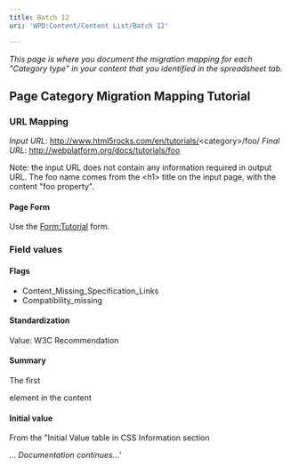 ```yaml
---
title: Batch 12
uri: 'WPD:Content/Content List/Batch 12'

---
```

*This page is where you document the migration mapping for each "Category type" in your content that you identified in the spreadsheet tab.*

## <span>Page Category Migration Mapping Tutorial</span>

### <span>URL Mapping</span>

*Input URL*: <http://www.html5rocks.com/en/tutorials/>\<category\>/foo/ *Final URL*: <http://webplatform.org/docs/tutorials/foo>

Note: the input URL does not contain any information required in output URL. The foo name comes from the \<h1\> title on the input page, with the content "foo property".

#### <span>Page Form</span>

Use the [Form:Tutorial](/Form:Tutorial) form.

### <span>Field values</span>

#### <span>Flags</span>

-   Content\_Missing\_Specification\_Links
-   Compatibility\_missing

#### <span>Standardization</span>

Value: W3C Recommendation

#### <span>Summary</span>

The first

element in the content

#### <span>Initial value</span>

From the "Initial Value table in CSS Information section

*... Documentation continues...'*